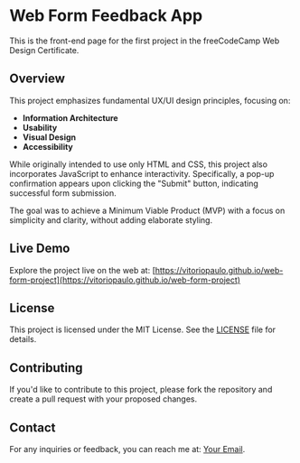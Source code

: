 # Web Form Feedback App

This is the front-end page for the first project in the freeCodeCamp Web Design Certificate.

## Overview

This project emphasizes fundamental UX/UI design principles, focusing on:

- **Information Architecture**
- **Usability**
- **Visual Design**
- **Accessibility**

While originally intended to use only HTML and CSS, this project also incorporates JavaScript to enhance interactivity. Specifically, a pop-up confirmation appears upon clicking the "Submit" button, indicating successful form submission.

The goal was to achieve a Minimum Viable Product (MVP) with a focus on simplicity and clarity, without adding elaborate styling.

## Live Demo

Explore the project live on the web at: [https://vitoriopaulo.github.io/web-form-project](https://vitoriopaulo.github.io/web-form-project)

## License

This project is licensed under the MIT License. See the [LICENSE](LICENSE) file for details.

## Contributing

If you'd like to contribute to this project, please fork the repository and create a pull request with your proposed changes.

## Contact

For any inquiries or feedback, you can reach me at: [Your Email](mailto:your.email@example.com).

